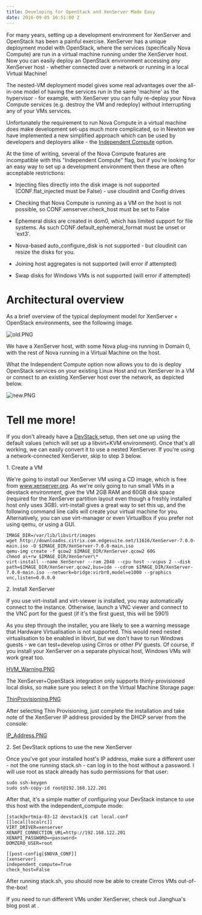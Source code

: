 ```yaml
---
title: Developing for OpenStack and XenServer Made Easy
date: 2016-09-05 16:51:00 Z
---
```


For many years, setting up a development environment for XenServer and OpenStack has been a painful exercise.  XenServer has a unique deployment model with OpenStack, where the services (specifically Nova Compute) are run in a virtual machine running under the XenServer host.  Now you can easily deploy an OpenStack environment accessing *any* XenServer host - whether connected over a network or running in a local Virtual Machine!

The nested-VM deployment model gives some real advantages over the all-in-one model of having the services run in the same 'machine' as the hypervisor - for example, with XenServer you can fully re-deploy your Nova Compute services (e.g. destroy the VM and redeploy) without interrupting any of your VMs services.

Unfortunately the requirement to run Nova Compute in a virtual machine does make development set-ups much more complicated, so in Newton we have implemented a new simplified approach which can be used by developers and deployers alike - the [Independent Compute](https://specs.openstack.org/openstack/nova-specs/specs/newton/approved/xenapi-independent-nova.html) option.

At the time of writing, several of the Nova Compute features are incompatible with this "Independent Compute" flag, but if you're looking for an easy way to set up a development environment then these are often acceptable restrictions:

* Injecting files directly into the disk image is not supported (CONF.flat_injected must be False) - use cloudinit and Config drives

* Checking that Nova Compute is running as a VM on the host is not possible, so CONF.xenserver.check_host must be set to False

* Ephemeral disks are created in dom0, which has limited support for file systems.  As such CONF.default_ephemeral_format must be unset or 'ext3'.

* Nova-based auto_configure_disk is not supported - but cloudinit can resize the disks for you.

* Joining host aggregates is not supported (will error if attempted)

* Swap disks for Windows VMs is not supported (will error if attempted)

# Architectural overview

As a brief overview of the typical deployment model for XenServer \+ OpenStack environments, see the following image.

![old.PNG](/uploads/old.PNG)

We have a XenServer host, with some Nova plug-ins running in Domain 0, with the rest of Nova running in a Virtual Machine on the host.

What the Independent Compute option now allows you to do is deploy OpenStack services on your existing Linux Host and run XenServer in a VM or connect to an existing XenServer host over the network, as depicted below.

![new.PNG](/uploads/new.PNG)

# Tell me more!

If you don't already have a [DevStack ](http://docs.openstack.org/developer/devstack/)setup, then set one up using the default values (which will set up a libvirt\+KVM environment).  Once that's all working, we can easily convert it to use a nested XenServer.  If you're using a network-connected XenServer, skip to step 3 below.

1\. Create a VM

We're going to install our XenServer VM using a CD image, which is free from www.xenserver.org.  As we're only going to run small VMs in a devstack environment, give the VM 2GB RAM and 60GB disk space (required for the XenServer partition layout even though a freshly installed host only uses 3GB).
virt-install gives a great way to set this up, and the following command line calls will create your virtual machine for you.  Alternatively, you can use virt-manager or even VirtualBox if you prefer not using qemu, or using a GUI.

    IMAGE_DIR=/var/lib/libvirt/images
    wget http://downloadns.citrix.com.edgesuite.net/11616/XenServer-7.0.0-main.iso -O $IMAGE_DIR/XenServer-7.0.0-main.iso
    qemu-img create -f qcow2 $IMAGE_DIR/XenServer.qcow2 60G
    chmod a\+rw $IMAGE_DIR/XenServer\*
    virt-install --name XenServer --ram 2048 --cpu host --vcpus 2 --disk path=$IMAGE_DIR/XenServer.qcow2,bus=ide --cdrom $IMAGE_DIR/XenServer-7.0.0-main.iso --network=bridge:virbr0,model=e1000 --graphics vnc,listen=0.0.0.0

2\. Install XenServer

If you use virt-install and virt-viewer is installed, you may automatically connect to the instance.
Otherwise, launch a VNC viewer and connect to the VNC port for the guest (if it's the first guest, this will be 5901)

As you step through the installer, you are likely to see a warning message that Hardware Virtualisation is not supported.  This would need nested virtualisation to be enabled in libvirt, but we don't have to run Windows guests - we can test\+develop using Cirros or other PV guests.  Of course, if you install your XenServer on a separate physical host, Windows VMs will work great too.

[HVM_Warning.PNG](/uploads/HVM_Warning.PNG)

The XenServer\+OpenStack integration only supports thinly-provisioned local disks, so make sure you select it on the Virtual Machine Storage page:

[ThinProvisioning.PNG](/uploads/ThinProvisioning.PNG)

After selecting Thin Provisioning, just complete the installation and take note of the XenServer IP address provided by the DHCP server from the console:

[IP_Address.PNG](/uploads/IP_Address.PNG)

2\. Set DevStack options to use the new XenServer

Once you've got your installed host's IP address, make sure a different user - not the one running stack.sh - can log in to the host without a password.  I will use root as stack already has sudo permissions for that user:

    sudo ssh-keygen
    sudo ssh-copy-id root@192.168.122.201

After that, it's a simple matter of configuring your DevStack instance to use this host with the independent_compute mode:

    [stack@xrtmia-03-12 devstack]$ cat local.conf 
    [[local|localrc]]
    VIRT_DRIVER=xenserver
    XENAPI_CONNECTION_URL=http://192.168.122.201
    XENAPI_PASSWORD=<password>
    DOMZERO_USER=root
    
    [[post-config|$NOVA_CONF]]
    [xenserver]
    independent_compute=True
    check_host=False

After running stack.sh, you should now be able to create Cirros VMs out-of-the-box!

If you need to run different VMs under XenServer, check out Jianghua's blog post at <URL>.